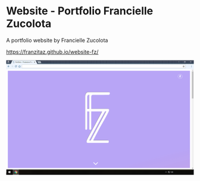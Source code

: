 # Website - Portfolio Francielle Zucolota
A portfolio website by Francielle Zucolota


https://franzitaz.github.io/website-fz/

![Index Image](https://raw.githubusercontent.com/franzitaz/website-fz/gh-pages/index.png)